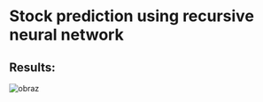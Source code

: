 # Stock prediction using recursive neural network
## Results:
![obraz](https://user-images.githubusercontent.com/40114357/107130179-4af2ad80-68cb-11eb-8449-21eff4e35d82.png)
